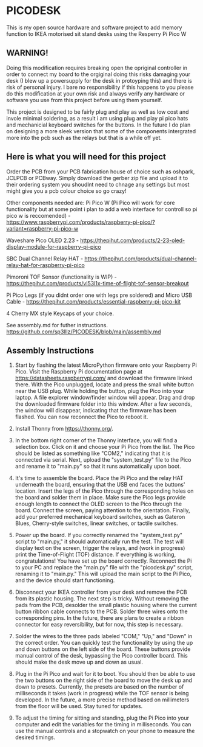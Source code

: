 # PICODESK

This is my open source hardware and software project to add memory function to IKEA motorised sit stand desks using the Resperry Pi Pico W

## WARNING! 

Doing this modification requires breaking open the opriginal controller in order to connect my board to the orgiginal doing this risks damaging your desk (I blew up a powersupply for the desk in protoyping this) and there is risk of personal injury. I bare no responsibility if this happens to you please do this modification at your own risk and always verify any hardware or software you use from this project before using them yourself. 

This project is designed to be fairly plug and play as well as low cost and invole minimal soldering, as a result i am using plug and play pi pico hats and mechanicial keyboard switches for the buttons. In the future I do plan on designing a more sleek version that some of the components intergrated more into the pcb such as the relays but that is a while off yet.

## Here is what you will need for this project

Order the PCB from your PCB fabrication house of choice such as oshpark, JCLPCB or PCBway. Simply download the gerber zip file and upload it to their ordering system you shoudlnt need to chnage any settings but most might give you a pcb colour choice so go crazy!

Other components needed are:
Pi Pico W (Pi Pico will work for core functionality but at some point i plan to add a web interface for controll so pi pico w is reccomended) - https://www.raspberrypi.com/products/raspberry-pi-pico/?variant=raspberry-pi-pico-w

Waveshare Pico OLED 2.23 - https://thepihut.com/products/2-23-oled-display-module-for-raspberry-pi-pico 

SBC Dual Channel Relay HAT - https://thepihut.com/products/dual-channel-relay-hat-for-raspberry-pi-pico

Pimoroni TOF Sensor (functionality is WIP) - https://thepihut.com/products/vl53l1x-time-of-flight-tof-sensor-breakout

Pi Pico Legs (if you didnt order one with legs pre soldered) and Micro USB Cable - https://thepihut.com/products/essential-raspberry-pi-pico-kit

4 Cherry MX style Keycaps of your choice.

See assembly.md for futher instructions. https://github.com/sp3lllz/PICODESK/blob/main/assembly.md

## Assembly Instructions

1. Start by flashing the latest MicroPython firmware onto your Raspberry Pi Pico. Visit the Raspberry Pi documentation page at https://datasheets.raspberrypi.com/ and download the firmware linked there. With the Pico unplugged, locate and press the small white button near the USB plug. While holding the button, plug the Pico into your laptop. A file explorer window/finder window will appear. Drag and drop the downloaded firmware folder into this window. After a few seconds, the window will disappear, indicating that the firmware has been flashed. You can now reconnect the Pico to reboot it.

2. Install Thonny from https://thonny.org/.

3. In the bottom right corner of the Thonny interface, you will find a selection box. Click on it and choose your Pi Pico from the list. The Pico should be listed as something like "COM2," indicating that it is connected via serial. Next, upload the "system_test.py" file to the Pico and rename it to "main.py" so that it runs automatically upon boot.

4. It's time to assemble the board. Place the Pi Pico and the relay HAT underneath the board, ensuring that the USB end faces the buttons' location. Insert the legs of the Pico through the corresponding holes on the board and solder them in place. Make sure the Pico legs provide enough length to connect the OLED screen to the Pico through the board. Connect the screen, paying attention to the orientation. Finally, add your preferred mechanical keyboard switches, such as Gateron Blues, Cherry-style switches, linear switches, or tactile switches.

5. Power up the board. If you correctly renamed the "system_test.py" script to "main.py," it should automatically run the test. The test will display text on the screen, trigger the relays, and (work in progress) print the Time-of-Flight (TOF) distance. If everything is working, congratulations! You have set up the board correctly. Reconnect the Pi to your PC and replace the "main.py" file with the "picodesk.py" script, renaming it to "main.py." This will upload the main script to the Pi Pico, and the device should start functioning.

6. Disconnect your IKEA controller from your desk and remove the PCB from its plastic housing. The next step is tricky. Without removing the pads from the PCB, desolder the small plastic housing where the current button ribbon cable connects to the PCB. Solder three wires onto the corresponding pins. In the future, there are plans to create a ribbon connector for easy reversibility, but for now, this step is necessary.

7. Solder the wires to the three pads labeled "COM," "Up," and "Down" in the correct order. You can quickly test the functionality by using the up and down buttons on the left side of the board. These buttons provide manual control of the desk, bypassing the Pico controller board. This should make the desk move up and down as usual.

8. Plug in the Pi Pico and wait for it to boot. You should then be able to use the two buttons on the right side of the board to move the desk up and down to presets. Currently, the presets are based on the number of milliseconds it takes (work in progress) while the TOF sensor is being developed. In the future, a more precise method based on millimeters from the floor will be used. Stay tuned for updates.

9. To adjust the timing for sitting and standing, plug the Pi Pico into your computer and edit the variables for the timing in milliseconds. You can use the manual controls and a stopwatch on your phone to measure the desired timings.
